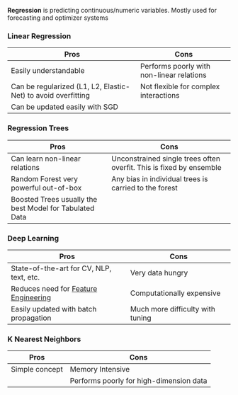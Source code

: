 

**Regression** is predicting continuous/numeric variables. Mostly used for forecasting and optimizer systems


### Linear Regression

| Pros | Cons |
| --- | --- |
| Easily understandable | Performs poorly with non-linear relations |
| Can be regularized (L1, L2, Elastic-Net) to avoid overfitting | Not flexible for complex interactions |
| Can be updated easily with SGD | |


### Regression Trees

| Pros | Cons |
| --- | --- |
| Can learn non-linear relations | Unconstrained single trees often overfit. This is fixed by ensemble |
| Random Forest very powerful out-of-box | Any bias in individual trees is carried to the forest |
| Boosted Trees usually the best Model for Tabulated Data | |


### Deep Learning

| Pros | Cons |
| --- | --- |
| State-of-the-art for CV, NLP, text, etc. | Very data hungry |
| Reduces need for [Feature Engineering](Feature%20Engineering.md) | Computationally expensive |
| Easily updated with batch propagation | Much more difficulty with tuning |


### K Nearest Neighbors

| Pros | Cons |
| --- | --- |
| Simple concept | Memory Intensive |
| | Performs poorly for high-dimension data |
